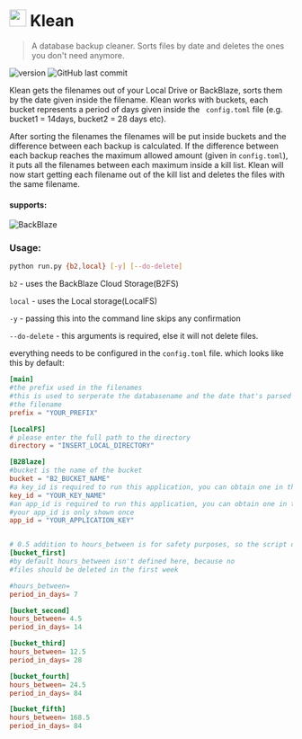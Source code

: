 # <img src='https://image.flaticon.com/icons/svg/660/660478.svg' width="30" height="30"> Klean

> A database backup cleaner. Sorts files by date and deletes the ones you don't need anymore. 

![version](https://img.shields.io/github/v/release/kevinkosterr/Klean?include_prereleases)
![GitHub last commit](https://img.shields.io/github/last-commit/kevinkosterr/Klean)

Klean gets the filenames out of your Local Drive or BackBlaze, sorts them by the date given inside the filename.  Klean works with buckets, each bucket represents a period of days given inside the ` config.toml` file (e.g. bucket1 = 14days, bucket2 = 28 days etc). 

After sorting the filenames the filenames will be put inside buckets and the difference between each backup is calculated. If the difference between each backup reaches the maximum allowed amount (given in `config.toml`), it puts all the filenames between each maximum inside a kill list. Klean will now start getting each filename out of the kill list and deletes the files with the same filename.

#### supports:

![BackBlaze](https://www.backblaze.com/pics/backblaze-logo.gif)
<br>

### Usage:

```bash
python run.py {b2,local} [-y] [--do-delete]
```

`b2` - uses the BackBlaze Cloud Storage(B2FS)

`local` - uses the Local storage(LocalFS)

`-y` - passing this into the command line skips any confirmation

`--do-delete` - this arguments is required, else it will not delete files.

everything needs to be configured in the `config.toml` file. which looks like this by default:

```toml
[main]
#the prefix used in the filenames
#this is used to serperate the databasename and the date that's parsed within
#the filename
prefix = "YOUR_PREFIX"

[LocalFS]
# please enter the full path to the directory
directory = "INSERT_LOCAL_DIRECTORY"

[B2Blaze]
#bucket is the name of the bucket
bucket = "B2_BUCKET_NAME"
#a key_id is required to run this application, you can obtain one in the B2 portal
key_id = "YOUR_KEY_NAME"
#an app_id is required to run this application, you can obtain one in the B2 portal
#your app_id is only shown once
app_id = "YOUR_APPLICATION_KEY"


# 0.5 addition to hours_between is for safety purposes, so the script doesn't accidentally delete wrong files.
[bucket_first]
#by default hours_between isn't defined here, because no
#files should be deleted in the first week

#hours_between=
period_in_days= 7

[bucket_second]
hours_between= 4.5
period_in_days= 14

[bucket_third]
hours_between= 12.5
period_in_days= 28

[bucket_fourth]
hours_between= 24.5
period_in_days= 84

[bucket_fifth]
hours_between= 168.5
period_in_days= 84
```

